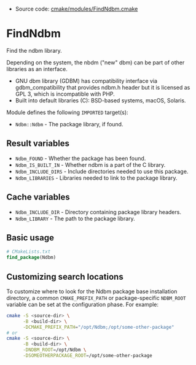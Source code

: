 <!-- This is auto-generated file. -->
* Source code: [cmake/modules/FindNdbm.cmake](https://github.com/petk/php-build-system/blob/master/cmake/cmake/modules/FindNdbm.cmake)

# FindNdbm

Find the ndbm library.

Depending on the system, the nbdm ("new" dbm) can be part of other libraries as
an interface.

* GNU dbm library (GDBM) has compatibility interface via gdbm_compatibility that
  provides ndbm.h header but it is licensed as GPL 3, which is incompatible with
  PHP.
* Built into default libraries (C): BSD-based systems, macOS, Solaris.

Module defines the following `IMPORTED` target(s):

* `Ndbm::Ndbm` - The package library, if found.

## Result variables

* `Ndbm_FOUND` - Whether the package has been found.
* `Ndbm_IS_BUILT_IN` - Whether ndbm is a part of the C library.
* `Ndbm_INCLUDE_DIRS` - Include directories needed to use this package.
* `Ndbm_LIBRARIES` - Libraries needed to link to the package library.

## Cache variables

* `Ndbm_INCLUDE_DIR` - Directory containing package library headers.
* `Ndbm_LIBRARY` - The path to the package library.

## Basic usage

```cmake
# CMakeLists.txt
find_package(Ndbm)
```

## Customizing search locations

To customize where to look for the Ndbm package base
installation directory, a common `CMAKE_PREFIX_PATH` or
package-specific `NDBM_ROOT` variable can be set at
the configuration phase. For example:

```sh
cmake -S <source-dir> \
      -B <build-dir> \
      -DCMAKE_PREFIX_PATH="/opt/Ndbm;/opt/some-other-package"
# or
cmake -S <source-dir> \
      -B <build-dir> \
      -DNDBM_ROOT=/opt/Ndbm \
      -DSOMEOTHERPACKAGE_ROOT=/opt/some-other-package
```
